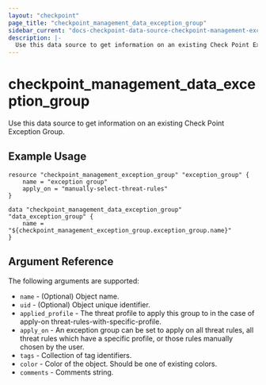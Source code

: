 ```yaml
---
layout: "checkpoint"
page_title: "checkpoint_management_data_exception_group"
sidebar_current: "docs-checkpoint-data-source-checkpoint-management-exception-group"
description: |-
  Use this data source to get information on an existing Check Point Exception Group.
---
```


# checkpoint_management_data_exception_group

Use this data source to get information on an existing Check Point Exception Group.

## Example Usage


```hcl
resource "checkpoint_management_exception_group" "exception_group" {
    name = "exception group"
	apply_on = "manually-select-threat-rules"
}

data "checkpoint_management_data_exception_group" "data_exception_group" {
    name = "${checkpoint_management_exception_group.exception_group.name}"
}
```

## Argument Reference

The following arguments are supported:

* `name` - (Optional) Object name. 
* `uid` - (Optional) Object unique identifier. 
* `applied_profile` - The threat profile to apply this group to in the case of apply-on threat-rules-with-specific-profile. 
* `apply_on` - An exception group can be set to apply on all threat rules, all threat rules which have a specific profile, or those rules manually chosen by the user. 
* `tags` - Collection of tag identifiers.
* `color` - Color of the object. Should be one of existing colors. 
* `comments` - Comments string. 